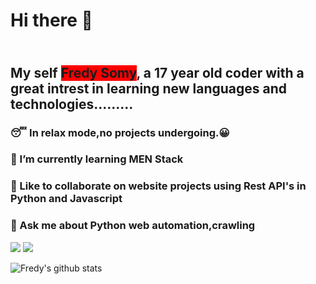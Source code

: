 # Hi there 👋
## <br>My self <span style="background-color:red;">Fredy Somy</span>, a 17 year old coder with a great intrest in learning new languages and technologies.........</br>



 ### 😴 In relax mode,no projects undergoing.😀<br>
 ### 🌱 I’m currently learning MEN Stack<br>
 ### 👬 Like to collaborate on website projects using Rest API's in Python and Javascript<br>
 ### 💬 Ask me about Python web automation,crawling
 
  [![](https://img.shields.io/badge/.-LinkedIn-Blue?style=for-the-badge&logo=linkedin)](https://www.linkedin.com/in/fredysomy/)
  [![](https://img.shields.io/badge/.-Gmail-Red?style=for-the-badge&logo=gmail)](mailto:fredysomy@gmail.com)
 
![Fredy's github stats](https://github-readme-stats.vercel.app/api?username=fredysomy&show_icons=true&hide=["issues"])
